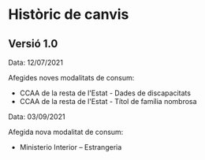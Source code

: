 # Històric de canvis

## Versió 1.0

Data: 12/07/2021

Afegides noves modalitats de consum:

* CCAA de la resta de l'Estat - Dades de discapacitats
* CCAA de la resta de l'Estat - Títol de família nombrosa

Data: 03/09/2021

Afegida nova modalitat de consum:

* Ministerio Interior – Estrangeria 
